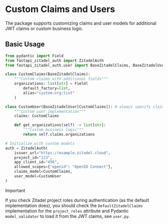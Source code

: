 # Custom Claims and Users

The package supports customizing claims and user models for additional JWT claims or custom business logic.

## Basic Usage

```python
from pydantic import Field
from fastapi_zitadel_auth import ZitadelAuth
from fastapi_zitadel_auth.user import BaseZitadelClaims, BaseZitadelUser

class CustomClaims(BaseZitadelClaims):
    """Custom claims with additional fields"""
    organizations: list[str] = Field(
        default_factory=list,
        alias="custom:org:list"
    )

class CustomUser(BaseZitadelUser[CustomClaims]): # always specify claims type when extending `BaseZitadelUser`
    """Custom user implementation"""
    claims: CustomClaims

    def get_organizations(self) -> list[str]:
        """Custom business logic"""
        return self.claims.organizations

# Initialize with custom models
auth = ZitadelAuth(
    issuer_url="https://example.zitadel.cloud",
    project_id="123",
    app_client_id="456",
    allowed_scopes={"openid": "OpenID Connect"},
    claims_model=CustomClaims,
    user_model=CustomUser
)
```


> [!IMPORTANT]
> If you check Zitadel project roles during authentication (as the default implementation does),
> you should check the `DefaultZitadelClaims` implementation for the `project_roles` attribute
> and Pydantic `model_validator` to load it from the JWT claims, see `user.py`.

